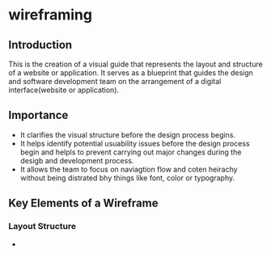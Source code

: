 # wireframing

## Introduction
This is the creation of a visual guide that represents the layout and structure of a website or application. It serves as a blueprint that guides the design and software development team
on the arrangement of a digital interface(website or application).

## Importance 
- It clarifies the visual structure before the design process begins.
- It helps identify potential usuability issues before the design process begin and helpls to prevent carrying out major changes during the desigb and development process.
- It allows the team to focus on naviagtion flow and coten heirachy without being distrated bhy things like font, color or typography.


## Key Elements of a Wireframe

### Layout Structure

- 
